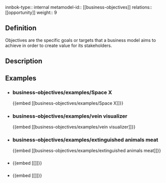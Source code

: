 
innbok-type:: internal
metamodel-id:: [[business-objectives]]
relations:: [[opportunity]]
weight:: 9

## Definition
Objectives are the specific goals or targets that a business model aims to achieve in order to create value for its stakeholders.
## Description
## Examples
- ### business-objectives/examples/Space X
  {{embed [[business-objectives/examples/Space X]]}}
- ### business-objectives/examples/vein visualizer
  {{embed [[business-objectives/examples/vein visualizer]]}}
- ### business-objectives/examples/extinguished animals meat
  {{embed [[business-objectives/examples/extinguished animals meat]]}}
- ### 
  {{embed [[]]}}
- ### 
  {{embed [[]]}}


